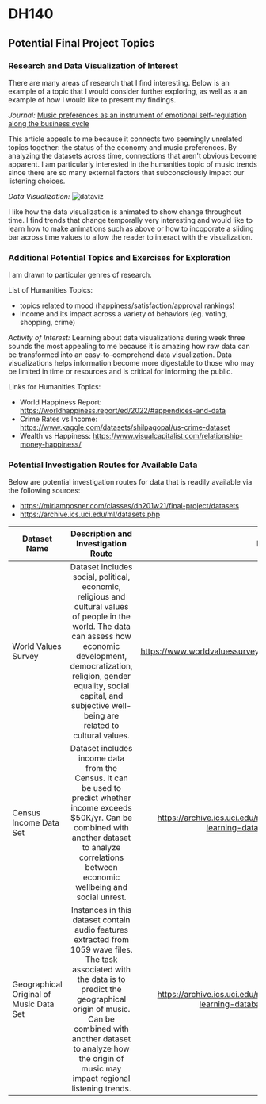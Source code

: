 # DH140

## Potential Final Project Topics


### Research and Data Visualization of Interest
There are many areas of research that I find interesting. Below is an example of a topic that I would consider further exploring, as well as a an example of how I would like to present my findings.

*Journal:* [Music preferences as an instrument of emotional self-regulation along the business cycle](https://link.springer.com/article/10.1007/s10824-022-09454-7) 

This article appeals to me because it connects two seemingly unrelated topics together: the status of the economy and music preferences. By analyzing the datasets across time, connections that aren't obvious become apparent. I am particularly interested in the humanities topic of music trends since there are so many external factors that subconsciously impact our listening choices. 

*Data Visualization:* ![dataviz](https://cdnl.tblsft.com/sites/default/files/pages/7_pew_research_next_america.gif)

I like how the data visualization is animated to show change throughout time. I find trends that change temporally very interesting and would like to learn how to make animations such as above or how to incoporate a sliding bar across time values to allow the reader to interact with the visualization.


### Additional Potential Topics and Exercises for Exploration
I am drawn to particular genres of research. 

List of Humanities Topics:
* topics related to mood (happiness/satisfaction/approval rankings)
* income and its impact across a variety of behaviors (eg. voting, shopping, crime)

*Activity of Interest:* Learning about data visualizations during week three sounds the most appealing to me because it is amazing how raw data can be transformed into an easy-to-comprehend data visualization. Data visualizations helps information become more digestable to those who may be limited in time or resources and is critical for informing the public.  

Links for Humanities Topics:
* World Happiness Report: https://worldhappiness.report/ed/2022/#appendices-and-data
* Crime Rates vs Income: https://www.kaggle.com/datasets/shilpagopal/us-crime-dataset
* Wealth vs Happiness: https://www.visualcapitalist.com/relationship-money-happiness/

### Potential Investigation Routes for Available Data
Below are potential investigation routes for data that is readily available via the following sources:

* https://miriamposner.com/classes/dh201w21/final-project/datasets
* https://archive.ics.uci.edu/ml/datasets.php



| Dataset Name        | Description and Investigation Route           | Dataset Link  |
| ------------- |:-------------:| -----:|
| World Values Survey     | Dataset includes social, political, economic, religious and cultural values of people in the world. The data can assess how economic development, democratization, religion, gender equality, social capital, and subjective well-being are related to cultural values. | https://www.worldvaluessurvey.org/wvs.jsp |
|  Census Income Data Set      | Dataset includes income data from the Census. It can be used to predict whether income exceeds $50K/yr. Can be combined with another dataset to analyze correlations between economic wellbeing and social unrest. |   https://archive.ics.uci.edu/ml/machine-learning-databases/adult/ |
|  Geographical Original of Music Data Set  | Instances in this dataset contain audio features extracted from 1059 wave files. The task associated with the data is to predict the geographical origin of music. Can be combined with another dataset to analyze how the origin of music may impact regional listening trends.|    https://archive.ics.uci.edu/ml/machine-learning-databases/00315/ |

